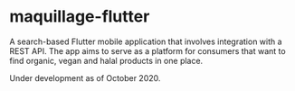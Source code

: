 # maquillage-flutter
A search-based Flutter mobile application that involves integration with a REST API. The app aims to serve as a platform for consumers that want to find organic, vegan and halal products in one place.

Under development as of October 2020.
